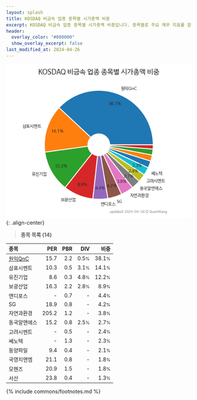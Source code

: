 ```yaml
---
layout: splash
title: KOSDAQ 비금속 업종 종목별 시가총액 비중
excerpt: KOSDAQ 비금속 업종 종목별 시가총액 비중입니다. 종목별로 주요 재무 지표를 함께 표시합니다.
header:
  overlay_color: "#800000"
  show_overlay_excerpt: false
last_modified_at: 2024-04-26
---
```



![KOSDAQ 비금속 업종 종목별 시가총액 비중](/stats/sector/images/kosdaq_업종_비금속_종목.png){: .align-center}


> **종목 목록 (14)**<a id="list"></a>

| **종목** | **PER** | **PBR** | **DIV** | **비중** |
| :------- | ------: | ------: | ------: | -------: |
| [원익QnC](/074600/) | 15.7 | 2.2 | 0.5<small>%</small> | 38.1<small>%</small> |
| 삼표시멘트 | 10.3 | 0.5 | 3.1<small>%</small> | 14.1<small>%</small> |
| 유진기업 | 8.6 | 0.3 | 4.8<small>%</small> | 12.2<small>%</small> |
| 보광산업 | 16.3 | 2.2 | 2.8<small>%</small> | 8.9<small>%</small> |
| 앤디포스 | - | 0.7 | - | 4.4<small>%</small> |
| SG | 18.9 | 0.8 | - | 4.2<small>%</small> |
| 자연과환경 | 205.2 | 1.2 | - | 3.8<small>%</small> |
| 동국알앤에스 | 15.2 | 0.8 | 2.5<small>%</small> | 2.7<small>%</small> |
| 고려시멘트 | - | 0.5 | - | 2.4<small>%</small> |
| 쎄노텍 | - | 1.3 | - | 2.3<small>%</small> |
| 동양파일 | 9.4 | 0.4 | - | 2.1<small>%</small> |
| 국영지앤엠 | 21.1 | 0.8 | - | 1.8<small>%</small> |
| 모헨즈 | 20.9 | 1.5 | - | 1.8<small>%</small> |
| 서산 | 23.8 | 0.4 | - | 1.3<small>%</small> |

{% include commons/footnotes.md %}